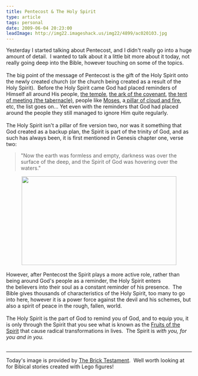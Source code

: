 ```yaml
---
title: Pentecost & The Holy Spirit
type: article
tags: personal
date: 2009-06-04 20:23:00
leadImage: http://img22.imageshack.us/img22/4899/ac020103.jpg
---
```

Yesterday I started talking about Pentecost, and I didn't really go into a huge amount of detail. &nbsp;I wanted to talk about it a little bit more about it today, not really going deep into the Bible, however touching on some of the topics.<br /><br />The big point of the message of Pentecost is the gift of the Holy Spirit onto the newly created church (or the church being created as a result of the Holy Spirit). &nbsp;Before the Holy Spirit came God had placed reminders of Himself all around His people, <a href="http://www.biblegateway.com/passage/?search=1%20Kings%206;&amp;version=31;">the temple</a>, <a href="http://www.biblegateway.com/passage/?book_id=4&amp;chapter=10&amp;verse=33&amp;version=31&amp;context=verse">the ark of the covenant</a>, <a href="http://www.biblegateway.com/passage/?search=Exodus%2025:1-9;&amp;version=31;">the tent of meeting (the&nbsp;tabernacle)</a>, people like <a href="http://www.biblegateway.com/passage/?search=Exodus%202;&amp;version=31;">Moses</a>, a<a href="http://www.biblegateway.com/passage/?book_id=2&amp;chapter=13&amp;verse=21&amp;version=31&amp;context=verse"> pillar of cloud and fire</a>, etc, the list goes on... Yet even with the reminders that God had placed around the people they still managed to ignore Him quite regularly.<br /><br />The Holy Spirit isn't a pillar of fire version two, nor was it something that God created as a backup plan, the Spirit is part of the trinity of God, and as such has always been, it is first mentioned in Genesis chapter one, verse two:<br /><blockquote>"Now the earth was formless and empty, darkness was over the surface of the deep, and the Spirit of God was hovering over the waters."</blockquote><div class="separator" style="clear:both;text-align:center;"><a href="http://img33.imageshack.us/img33/679/holyspirit7.jpg"><img border="0" height="241" src="http://img33.imageshack.us/img33/679/holyspirit7.jpg" width="420" /></a></div><br />However, after Pentecost the Spirit plays a more active role, rather than being around God's people as a reminder, the Holy Spirit enters the&nbsp;believers into their soul as a constant reminder of his presence. &nbsp;The Bible gives thousands of characteristics of the Holy Spirit, too many to go into here, however it is a power force against the devil and his schemes, but also a spirit of peace in the rough, fallen, world.<br /><br />The Holy Spirit is the part of God to remind you of God, and to equip you, it is only through the Spirit that you see what is known as the <a href="http://www.biblegateway.com/passage/?search=Galatians%205:22-25;&amp;version=31;">Fruits of the Spirit</a> that cause radical transformations in lives. &nbsp;The Spirit is <i>with you, for you and in you.</i><br /><br /><hr />Today's image is provided by <a href="http://www.thebricktestament.com/">The Brick Testament</a>. &nbsp;Well worth looking at for Bibical stories created with Lego figures!<div class="blogger-post-footer"><img width='1' height='1' src='https://blogger.googleusercontent.com/tracker/31453821-4395478753589029550?l=www.jamesdoc.co.uk' alt='' /></div>
